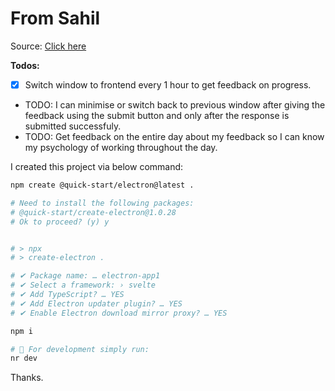 # From Sahil

Source: [Click here](https://electron-vite.org/guide/#scaffolding-your-first-electron-vite-project)

**Todos:**

- [x] Switch window to frontend every 1 hour to get feedback on progress.
- TODO: I can minimise or switch back to previous window after giving the feedback using the submit button and only after the response is submitted successfuly.
- TODO: Get feedback on the entire day about my feedback so I can know my psychology of working throughout the day.

I created this project via below command:

```bash
npm create @quick-start/electron@latest .

# Need to install the following packages:
# @quick-start/create-electron@1.0.28
# Ok to proceed? (y) y


# > npx
# > create-electron .

# ✔ Package name: … electron-app1
# ✔ Select a framework: › svelte
# ✔ Add TypeScript? … YES
# ✔ Add Electron updater plugin? … YES
# ✔ Enable Electron download mirror proxy? … YES

npm i

# 🚀 For development simply run:
nr dev
```

Thanks.
